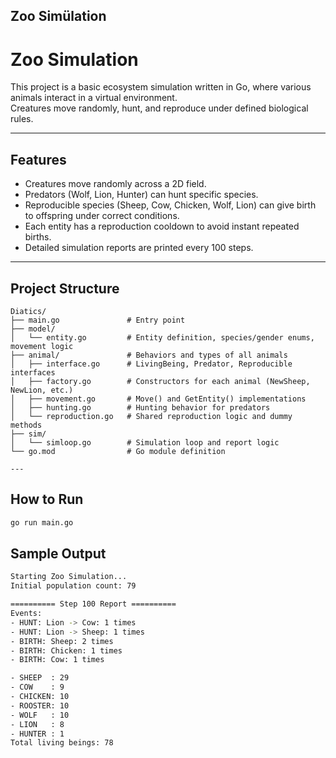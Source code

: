 ## Zoo Simülation

#  Zoo Simulation

This project is a basic ecosystem simulation written in Go, where various animals interact in a virtual environment.  
Creatures move randomly, hunt, and reproduce under defined biological rules.

---

##  Features

- Creatures move randomly across a 2D field.
- Predators (Wolf, Lion, Hunter) can hunt specific species.
- Reproducible species (Sheep, Cow, Chicken, Wolf, Lion) can give birth to offspring under correct conditions.
- Each entity has a reproduction cooldown to avoid instant repeated births.
- Detailed simulation reports are printed every 100 steps.

---

## Project Structure
```plaintext
Diatics/
├── main.go               # Entry point
├── model/
│   └── entity.go         # Entity definition, species/gender enums, movement logic
├── animal/               # Behaviors and types of all animals
│   ├── interface.go      # LivingBeing, Predator, Reproducible interfaces
│   ├── factory.go        # Constructors for each animal (NewSheep, NewLion, etc.)
│   ├── movement.go       # Move() and GetEntity() implementations
│   ├── hunting.go        # Hunting behavior for predators
│   └── reproduction.go   # Shared reproduction logic and dummy methods
├── sim/
│   └── simloop.go        # Simulation loop and report logic
└── go.mod                # Go module definition

---
```
## How to Run

```bash
go run main.go
```

## Sample Output
```bash
Starting Zoo Simulation...
Initial population count: 79

========== Step 100 Report ==========
Events:
- HUNT: Lion -> Cow: 1 times
- HUNT: Lion -> Sheep: 1 times
- BIRTH: Sheep: 2 times
- BIRTH: Chicken: 1 times
- BIRTH: Cow: 1 times

- SHEEP  : 29
- COW    : 9
- CHICKEN: 10
- ROOSTER: 10
- WOLF   : 10
- LION   : 8
- HUNTER : 1
Total living beings: 78
```
